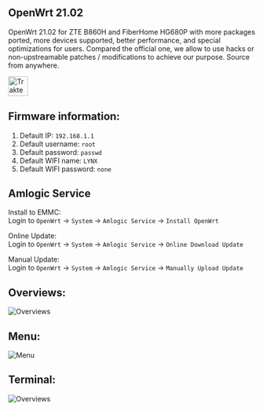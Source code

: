## OpenWrt 21.02
OpenWrt 21.02 for ZTE B860H and FiberHome HG680P with more packages ported, more devices supported, better performance, and special optimizations for users. Compared the official one, we allow to use hacks or non-upstreamable patches / modifications to achieve our purpose. Source from anywhere.

[<img src="https://cdn.trakteer.id/images/embed/trbtn-red-2.png" height="40" style="border:0px;height:40px;" alt="Trakteer Saya">](https://trakteer.id/lynxnexy/tip)

## Firmware information:
1. Default IP: `192.168.1.1`
2. Default username: `root`
3. Default password: `passwd`
4. Default WIFI name: `LYNX`
5. Default WIFI password: `none`

## Amlogic Service
Install to EMMC: </br> Login to `OpenWrt` → `System` → `Amlogic Service` → `Install OpenWrt`

Online Update: </br> Login to `OpenWrt` → `System` → `Amlogic Service` → `Online Download Update` 

Manual Update: </br> Login to `OpenWrt` → `System` → `Amlogic Service` → `Manually Upload Update`

## Overviews:
![Overviews](https://i.ibb.co/gV4zN9Z/Screenshot-2022-11-23-20-47-37-871-com-android-chrome.jpg)

## Menu:
![Menu](https://i.ibb.co/K26XWQ5/Screenshot-2022-11-23-20-48-00-186-com-android-chrome.jpg)

## Terminal:
![Overviews](https://i.ibb.co/tcs1c6T/Screenshot-2022-11-23-20-48-46-100-com-android-chrome.jpg)

